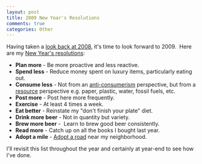```yaml
--- 
layout: post
title: 2009 New Year's Resolutions
comments: true
categories: Other
---
```

Having taken a <a href="http://cameronstokes.com/2009/01/04/2008-in-review/">look back at 2008</a>, it's time to look forward to 2009.  Here are my <a href="http://en.wikipedia.org/wiki/New_Year's_resolution">New Year's resolutions</a>:

* <strong>Plan more</strong> - Be more proactive and less reactive.
* <strong>Spend less</strong> - Reduce money spent on luxury items, particularly eating out.
* <strong>Consume less</strong> - Not from an <a href="http://en.wikipedia.org/wiki/Anti-consumerism">anti-consumerism</a> perspective, but from a <a href="http://en.wikipedia.org/wiki/Resource">resource</a> perspective e.g. paper, plastic, water, fossil fuels, etc.
* <strong>Post more</strong> - Post here more frequently.
* <strong>Exercise</strong> - At least 4 times a week.
* <strong>Eat better</strong> - Reinstate my "don't finish your plate" diet.
* <strong>Drink more beer</strong> - Not in quantity but variety.
* <strong>Brew more beer</strong> -  Learn to brew good beer consistently.
* <strong>Read more</strong> - Catch up on all the books I bought last year.
* <strong>Adopt a mile</strong> -  <a href="http://en.wikipedia.org/wiki/Adopt_a_Highway">Adopt a road</a> near my neighborhood.

I'll revisit this list throughout the year and certainly at year-end to see how I've done.

